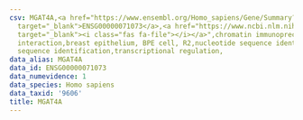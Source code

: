 ```yaml
---
csv: MGAT4A,<a href="https://www.ensembl.org/Homo_sapiens/Gene/Summary?db=core;g=ENSG00000071073"
  target="_blank">ENSG00000071073</a>,<a href="https://www.ncbi.nlm.nih.gov/pubmed/22863008"
  target="_blank"><i class="fas fa-file"></i></a>",chromatin immunoprecipitation assay,direct
  interaction,breast epithelium, BPE cell, R2,nucleotide sequence identification,nucleotide
  sequence identification,transcriptional regulation,
data_alias: MGAT4A
data_id: ENSG00000071073
data_numevidence: 1
data_species: Homo sapiens
data_taxid: '9606'
title: MGAT4A
---
```

